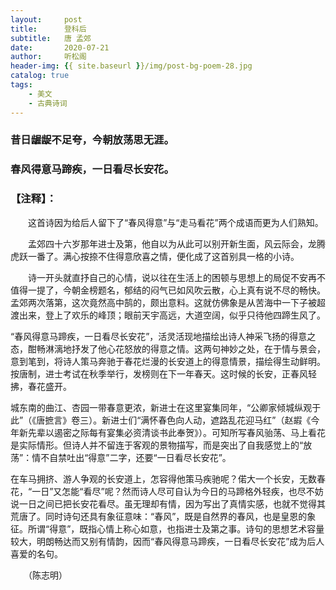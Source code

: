 ```yaml
---
layout:     post
title:      登科后
subtitle:   唐 孟郊
date:       2020-07-21
author:     听松阁
header-img: {{ site.baseurl }}/img/post-bg-poem-28.jpg
catalog: true
tags:
    - 美文
    - 古典诗词
---
```


### 昔日龌龊不足夸，今朝放荡思无涯。
### 春风得意马蹄疾，一日看尽长安花。

### 【注释】：
　　这首诗因为给后人留下了“春风得意”与“走马看花”两个成语而更为人们熟知。

　　孟郊四十六岁那年进士及第，他自以为从此可以别开新生面，风云际会，龙腾虎跃一番了。满心按捺不住得意欣喜之情，便化成了这首别具一格的小诗。

　　诗一开头就直抒自己的心情，说以往在生活上的困顿与思想上的局促不安再不值得一提了，今朝金榜题名，郁结的闷气已如风吹云散，心上真有说不尽的畅快。孟郊两次落第，这次竟然高中鹄的，颇出意料。这就仿佛象是从苦海中一下子被超渡出来，登上了欢乐的峰顶；眼前天宇高远，大道空阔，似乎只待他四蹄生风了。
  
  “春风得意马蹄疾，一日看尽长安花”，活灵活现地描绘出诗人神采飞扬的得意之态，酣畅淋漓地抒发了他心花怒放的得意之情。这两句神妙之处，在于情与景会，意到笔到，将诗人策马奔驰于春花烂漫的长安道上的得意情景，描绘得生动鲜明。按唐制，进士考试在秋季举行，发榜则在下一年春天。这时候的长安，正春风轻拂，春花盛开。
  
  城东南的曲江、杏园一带春意更浓，新进士在这里宴集同年，“公卿家倾城纵观于此”（《唐摭言》卷三）。新进士们“满怀春色向人动，遮路乱花迎马红”（赵嘏《今年新先辈以遏密之际每有宴集必资清谈书此奉贺》）。可知所写春风骀荡、马上看花是实际情形。但诗人并不留连于客观的景物描写，而是突出了自我感觉上的“放荡”：情不自禁吐出“得意”二字，还要“一日看尽长安花”。
  
  在车马拥挤、游人争观的长安道上，怎容得他策马疾驰呢？偌大一个长安，无数春花，“一日”又怎能“看尽”呢？然而诗人尽可自认为今日的马蹄格外轻疾，也尽不妨说一日之间已把长安花看尽。虽无理却有情，因为写出了真情实感，也就不觉得其荒唐了。同时诗句还具有象征意味：“春风”，既是自然界的春风，也是皇恩的象征。所谓“得意”，既指心情上称心如意，也指进士及第之事。诗句的思想艺术容量较大，明朗畅达而又别有情韵，因而“春风得意马蹄疾，一日看尽长安花”成为后人喜爱的名句。

　　（陈志明）
